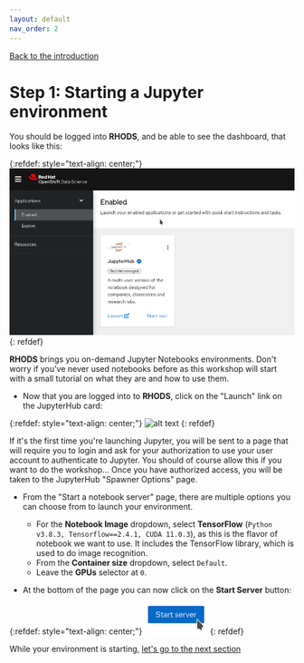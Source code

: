 ```yaml
---
layout: default
nav_order: 2
---
```

[Back to the introduction](index.html)

# Step 1: Starting a Jupyter environment

You should be logged into **RHODS**, and be able to see the dashboard, that looks like this:

{:refdef: style="text-align: center;"}
![alt text](./assets/img/dashboard.png "RHODS dashboard")
{: refdef}

**RHODS** brings you on-demand Jupyter Notebooks environments. Don't worry if you've never used notebooks before as this workshop will start with a small tutorial on what they are and how to use them.

* Now that you are logged into to **RHODS**, click on the "Launch" link on the JupyterHub card:

{:refdef: style="text-align: center;"}
![alt text](./assets/img/jh_launch.png "JupyterHub card")
{: refdef}

If it's the first time you're launching Jupyter, you will be sent to a page that will require you to login and ask for your authorization to use your user account to authenticate to Jupyter. You should of course allow this if you want to do the workshop...
Once you have authorized access, you will be taken to the JupyterHub "Spawner Options" page. 

* From the "Start a notebook server" page, there are multiple options you can choose from to launch your environment.
  * For the **Notebook Image** dropdown, select **TensorFlow** (`Python v3.8.3, Tensorflow==2.4.1, CUDA 11.0.3`), as this is the flavor of notebook we want to use. It includes the TensorFlow library, which is used to do image recognition.
  * From the **Container size** dropdown, select `Default`.
  * Leave the **GPUs** selector at `0`.

* At the bottom of the page you can now click on the **Start Server** button:

{:refdef: style="text-align: center;"}
![alt text](./assets/img/j_start.png "Start the environment")
{: refdef}

While your environment is starting,  [let's go to the next section](step2.html)
